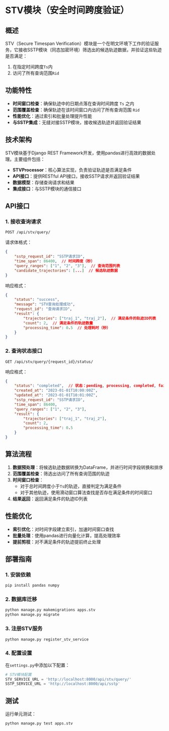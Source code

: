 # STV模块（安全时间跨度验证）

## 概述

STV（Secure Timespan Verification）模块是一个在明文环境下工作的验证服务，它接收SSTP模块（同态加密环境）筛选出的候选轨迹数据，并验证这些轨迹是否满足：
1. 在指定时间跨度`Ts`内
2. 访问了所有查询范围`Rid`

## 功能特性

- **时间窗口检查**：确保轨迹中的日期点落在查询时间跨度 `Ts` 之内
- **范围覆盖检查**：确保轨迹在该时间窗口内访问了所有查询范围 `Rid`
- **性能优化**：通过索引和批量处理提升性能
- **与SSTP集成**：无缝对接SSTP模块，接收候选轨迹并返回验证结果

## 技术架构

STV模块基于Django REST Framework开发，使用pandas进行高效的数据处理。主要组件包括：

- **STVProcessor**：核心算法实现，负责验证轨迹是否满足条件
- **API接口**：提供RESTful API接口，接收SSTP请求并返回验证结果
- **数据模型**：存储查询请求和结果
- **集成接口**：与SSTP模块的通信接口

## API接口

### 1. 接收查询请求

```
POST /api/stv/query/
```

请求体格式：
```json
{
    "sstp_request_id": "SSTP请求ID",
    "time_span": 86400,  // 时间跨度（秒）
    "query_ranges": ["1", "2", "3"],  // 查询范围列表
    "candidate_trajectories": [...]  // 候选轨迹数据
}
```

响应格式：
```json
{
    "status": "success",
    "message": "STV查询处理成功",
    "request_id": "查询请求ID",
    "result": {
        "trajectories": ["traj_1", "traj_2"],  // 满足条件的轨迹ID列表
        "count": 2,  // 满足条件的轨迹数量
        "processing_time": 0.5  // 处理耗时（秒）
    }
}
```

### 2. 查询状态接口

```
GET /api/stv/query/{request_id}/status/
```

响应格式：
```json
{
    "status": "completed",  // 状态：pending, processing, completed, failed
    "created_at": "2023-01-01T10:00:00Z",
    "updated_at": "2023-01-01T10:01:00Z",
    "sstp_request_id": "SSTP请求ID",
    "time_span": 86400,
    "query_ranges": ["1", "2", "3"],
    "result": {
        "trajectories": ["traj_1", "traj_2"],
        "count": 2,
        "processing_time": 0.5
    }
}
```

## 算法流程

1. **数据预处理**：将候选轨迹数据转换为DataFrame，并进行时间字段转换和排序
2. **范围覆盖检查**：筛选出访问了所有查询范围的轨迹
3. **时间窗口检查**：
   - 对于总时间跨度小于`Ts`的轨迹，直接判定为满足条件
   - 对于其他轨迹，使用滑动窗口算法查找是否存在满足条件的时间窗口
4. **结果返回**：返回满足条件的轨迹ID列表

## 性能优化

- **索引优化**：对时间字段建立索引，加速时间窗口查找
- **批量处理**：使用pandas进行向量化计算，提高处理效率
- **提前剪枝**：对不满足条件的轨迹提前终止处理

## 部署指南

### 1. 安装依赖

```bash
pip install pandas numpy
```

### 2. 数据库迁移

```bash
python manage.py makemigrations apps.stv
python manage.py migrate
```

### 3. 注册STV服务

```bash
python manage.py register_stv_service
```

### 4. 配置设置

在`settings.py`中添加以下配置：

```python
# STV模块配置
STV_SERVICE_URL = 'http://localhost:8000/api/stv/query/'
SSTP_SERVICE_URL = 'http://localhost:8000/api/sstp'
```

## 测试

运行单元测试：

```bash
python manage.py test apps.stv
``` 